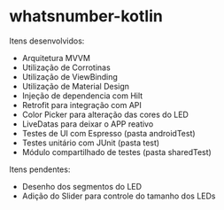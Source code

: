 # whatsnumber-kotlin

Itens desenvolvidos:

- Arquitetura MVVM
- Utilização de Corrotinas
- Utilização de ViewBinding
- Utilização de Material Design
- Injeção de dependencia com Hilt
- Retrofit para integração com API
- Color Picker para alteração das cores do LED
- LiveDatas para deixar o APP reativo
- Testes de UI com Espresso (pasta androidTest)
- Testes unitário com JUnit (pasta test)
- Módulo compartilhado de testes (pasta sharedTest)

Itens pendentes:
- Desenho dos segmentos do LED
- Adição do Slider para controle do tamanho dos LEDs
